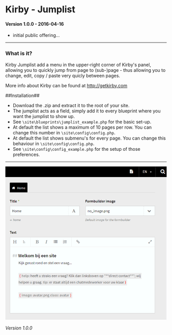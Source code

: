 # Kirby - Jumplist

#### Version 1.0.0 - 2016-04-16
- initial public offering...

****

### What is it?

Kirby Jumplist add a menu in the upper-right corner of Kirby's panel, allowing you to quickly jump from page to (sub-)page - thus allowing you to change, edit, copy / paste very quicly between pages.

More info about Kirby can be found at http://getkirby.com

##Installation##

- Download the .zip and extract it to the root of your site.
- The jumplist acts as a field, simply add it to every blueprint where you want the jumplist to show up.
- See ```\site\blueprints\jumplist_example.php``` for the basic set-up.
- At default the list shows a maximum of 10 pages per row. You can change this number in ```\site\config\config.php```.
- At default the list shows submenu's for every page. You can change this behaviour in ```\site\config\config.php```.
- See ```\site\config\config_example.php``` for the setup of those preferences.

****

![Kirby - Jumplist](kirby-jumplist.gif "Kirby - Jumplist")

*Version 1.0.0*